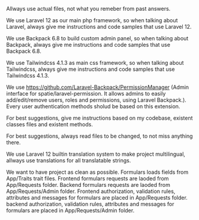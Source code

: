 Allways use actual files, not what you remeber from past answers.

We use Laravel 12 as our main php framework, so when talking about Laravel, always give me instructions and code samples that use Laravel 12.

We use Backpack 6.8 to build custom admin panel, so when talking about Backpack, always give me instructions and code samples that use Backpack 6.8.

We use Tailwindcss 4.1.3 as main css framework, so when talking about Tailwindcss, always give me instructions and code samples that use Tailwindcss 4.1.3.

We use https://github.com/Laravel-Backpack/PermissionManager (Admin interface for spatie/laravel-permission. It allows admins to easily add/edit/remove users, roles and permissions, using Laravel Backpack.). Every user authentication methods sholud be based on this extension.

For best suggestions, give me instructions based on my codebase, existent classes files and existent methods.

For best suggestions, always read files to be changed, to not miss anything there.

We use Laravel 12 builtin translation system to make project multilingual, allways use translations for all translatable strings.

We want to have project as clean as possible. Formulars loads fields from App/Traits trait files. Frontend formulars requests are laoded from App/Requests folder. Backend formulars requests are laoded from App/Requests/Admin folder. Frontend authorization, validation rules, attributes and messages for formulars are placed in App/Requests folder. backend authorization, validation rules, attributes and messages for formulars are placed in App/Requests/Admin folder.
